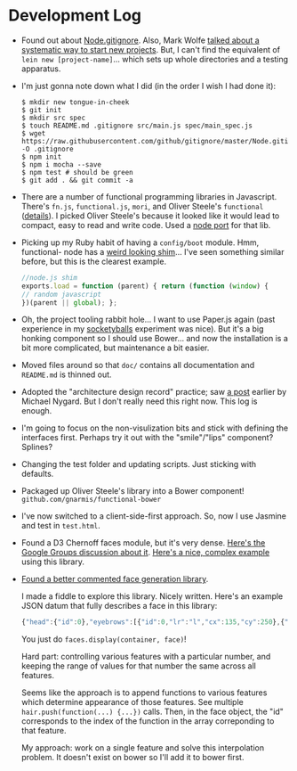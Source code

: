 # Development Log

- Found out about [Node.gitignore][node-gitignore]. Also, Mark Wolfe
  [talked about a systematic way to start new projects][node-new-projects].
  But, I can't find the equivalent of `lein new [project-name]`... which
  sets up whole directories and a testing apparatus.

- I'm just gonna note down what I did (in the order I wish I had done it):

    ```
    $ mkdir new tongue-in-cheek
    $ git init
    $ mkdir src spec
    $ touch README.md .gitignore src/main.js spec/main_spec.js
    $ wget https://raw.githubusercontent.com/github/gitignore/master/Node.gitignore -O .gitignore
    $ npm init
    $ npm i mocha --save
    $ npm test # should be green
    $ git add . && git commit -a
    ```

- There are a number of functional programming libraries in Javascript. There's
  `fn.js`, `functional.js`, `mori`, and Oliver Steele's `functional`
  ([details][functional-javascript]). I picked Oliver Steele's because it looked
  like it would lead to compact, easy to read and write code. Used a
  [node port][functional-node] for that lib.

- Picking up my Ruby habit of having a `config/boot` module. Hmm, functional-
  node has a [weird looking shim][shim-eg]... I've seen something similar before,
  but this is the clearest example.

    ```javascript
    //node.js shim
    exports.load = function (parent) { return (function (window) {
    // random javascript
    })(parent || global); };
    ```

- Oh, the project tooling rabbit hole... I want to use Paper.js again (past
  experience  in my [socketyballs][socketyballs] experiment was nice). But it's
  a big honking component so I  should use Bower... and now the installation is
  a bit more complicated, but maintenance  a bit easier.

- Moved files around so that `doc/` contains all documentation and
  `README.md` is thinned out.

- Adopted the "architecture design record" practice; saw [a post][arch-design-records]
  earlier by Michael Nygard. But I don't really need this right now. This log is
  enough.

- I'm going to focus on the non-visulization bits and stick with defining the
  interfaces first. Perhaps try it out with the "smile"/"lips" component?
  Splines?

- Changing the test folder and updating scripts. Just sticking with defaults.

- Packaged up Oliver Steele's library into a Bower component!
  `github.com/gnarmis/functional-bower`

- I've now switched to a client-side-first approach. So, now I use Jasmine and
  test in `test.html`.

- Found a D3 Chernoff faces module, but it's very dense.
  [Here's the Google Groups discussion about it][d3-chernoff-discussion].
  [Here's a nice, complex example][d3-chernoff-eg] using this library.

- [Found a better commented face generation library][face-gen].

    I made a fiddle to explore this library. Nicely written. Here's an example
    JSON datum that fully describes a face in this library:

    ```javascript
    {"head":{"id":0},"eyebrows":[{"id":0,"lr":"l","cx":135,"cy":250},{"id":0,"lr":"r","cx":265,"cy":250}],"eyes":[{"id":1,"lr":"l","cx":135,"cy":280,"angle":4.55309689976275},{"id":1,"lr":"r","cx":265,"cy":280,"angle":4.55309689976275}],"nose":{"id":1,"lr":"l","cx":200,"cy":330,"size":0.623936983756721,"flip":true},"mouth":{"id":1,"cx":200,"cy":400},"hair":{"id":3},"fatness":0.812903706682846,"color":"#f2d6cb"}
    ```

    You just do `faces.display(container, face)`!

    Hard part: controlling various features with a particular number, and
    keeping the range of values for that number the same across all features.

    Seems like the approach is to append functions to various features which
    determine appearance of those features. See multiple
    `hair.push(function(...) {...})` calls. Then, in the face object, the
    "id" corresponds to the index of the function in the array correponding
    to that feature.

    My approach: work on a single feature and solve this interpolation
    problem. It doesn't exist on bower so I'll add it to bower first.


[node-gitignore]: https://raw.githubusercontent.com/github/gitignore/master/Node.gitignore
[node-new-projects]: http://www.wolfe.id.au/2014/02/01/getting-a-new-node-project-started-with-npm/
[functional-javascript]: http://osteele.com/sources/javascript/functional/
[functional-node]: https://github.com/bailus/functional-node
[shim-eg]: https://github.com/bailus/functional-node/blob/master/node_modules/functional-node/functional.js#L1-L2
[socketyballs]: https://github.com/gnarmis/socketyballs
[arch-design-records]: http://thinkrelevance.com/blog/2011/11/15/documenting-architecture-decisions
[d3-chernoff-discussion]: https://groups.google.com/forum/#!topic/d3-js/qiOZSnHouwM
[d3-chernoff-eg]: http://www.larsko.org/v/hpi/
[face-gen]: http://dumbmatter.com/facesjs/